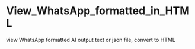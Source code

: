 # View_WhatsApp_formatted_in_HTML
view WhatsApp formatted AI output text or json file, convert to HTML
